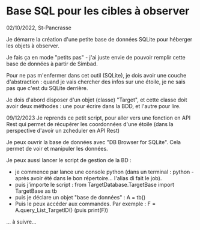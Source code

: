 # Base SQL pour les cibles à observer

02/10/2022, St-Pancrasse

Je démarre la création d'une petite base de données SQLite pour héberger les objets à observer.

Je fais ça en mode "petits pas" - j'ai juste envie de pouvoir remplir cette base de données à partir de Simbad.

Pour ne pas m'enfermer dans cet outil (SQLite), je dois avoir une couche d'abstraction : quand je vais chercher des infos sur une étoile, je ne sais pas que c'est du SQLite derrière.

Je dois d'abord disposer d'un objet (classe) "Target", et cette classe doit avoir deux méthodes : une pour écrire dans la BDD, et l'autre pour lire.

09/12/2023 Je reprends ce petit script, pour aller vers une fonction en API Rest qui permet de récupérer les coordonnées d'une étoile (dans la perspective d'avoir un zcheduler en API Rest)

Je peux ouvrir la base de données avec "DB Browser for SQLite". Cela permet de voir et manipuler les données.

Je peux aussi lancer le script de gestion de la BD : 

- je commence par lance une console python (dans un terminal : python - après avoir été dans le bon répertoire... l'alias di fait le job).
- puis j'importe le script : from TargetDatabase.TargetBase import TargetBase as tb
- puis je déclare un objet "base de données" : A = tb()
- Puis le peux accéder aux commandes. Par exemple : F = A.query_List_TargetID() (puis print(F))

... à suivre...